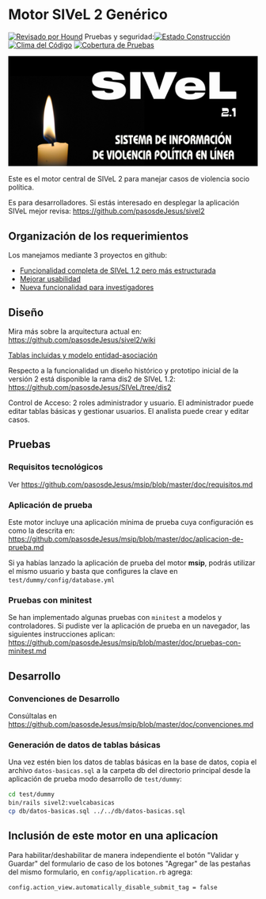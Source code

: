 # Motor SIVeL 2 Genérico

[![Revisado por Hound](https://img.shields.io/badge/Reviewed_by-Hound-8E64B0.svg)](https://houndci.com) Pruebas y seguridad:[![Estado Construcción](https://gitlab.com/pasosdeJesus/sivel2_gen/badges/main/pipeline.svg)](https://gitlab.com/pasosdeJesus/sivel2_gen/-/pipelines?page=1&scope=all&ref=main) [![Clima del Código](https://codeclimate.com/github/pasosdeJesus/sivel2_gen/badges/gpa.svg)](https://codeclimate.com/github/pasosdeJesus/sivel2_gen) [![Cobertura de Pruebas](https://codeclimate.com/github/pasosdeJesus/sivel2_gen/badges/coverage.svg)](https://codeclimate.com/github/pasosdeJesus/sivel2_gen)

![Logo de sivel2_gen](https://raw.githubusercontent.com/pasosdeJesus/sivel2_gen/master/test/dummy/app/assets/images/logo.jpg)

Este es el motor central de SIVeL 2 para manejar casos de violencia socio política.

Es para desarrolladores. Si estás interesado en desplegar la aplicación SIVeL mejor revisa:
<https://github.com/pasosdeJesus/sivel2>

## Organización de los requerimientos
Los manejamos mediante 3 proyectos en github:
- [Funcionalidad completa de SIVeL 1.2 pero más estructurada](https://github.com/pasosdeJesus/sivel2_gen/projects/1)
- [Mejorar usabilidad](https://github.com/pasosdeJesus/sivel2_gen/projects/2)
- [Nueva funcionalidad para investigadores](https://github.com/pasosdeJesus/sivel2_gen/projects/3)

## Diseño

Mira más sobre la arquitectura actual en:
<https://github.com/pasosdeJesus/sivel2/wiki>

[Tablas incluidas y modelo entidad-asociación](https://github.com/pasosdeJesus/sivel2_gen/blob/master/doc/modelo-entidad-asociacion.md)

Respecto a la funcionalidad un diseño histórico y prototipo inicial de la
versión 2 está disponible la rama dis2 de SIVeL 1.2:
<https://github.com/pasosdeJesus/SIVeL/tree/dis2>

Control de Acceso: 2 roles administrador y usuario.  El administrador puede
editar tablas básicas y gestionar usuarios. El analista puede crear
y editar casos.

## Pruebas

### Requisitos tecnológicos

Ver <https://github.com/pasosdeJesus/msip/blob/master/doc/requisitos.md>

### Aplicación de prueba

Este motor incluye una aplicación mínima de prueba cuya configuración
es como la descrita en:
<https://github.com/pasosdeJesus/msip/blob/master/doc/aplicacion-de-prueba.md>

Si ya habías lanzado la aplicación de prueba del motor **msip**, podrás utilizar
el mismo usuario y basta que configures la clave
en ```test/dummy/config/database.yml```

### Pruebas con minitest

Se han implementado algunas pruebas con `minitest` a modelos y  controladores.
Si pudiste ver la aplicación de prueba en un navegador, las siguientes
instrucciones aplican:
<https://github.com/pasosdeJesus/msip/blob/master/doc/pruebas-con-minitest.md>

## Desarrollo

### Convenciones de Desarrollo

Consúltalas en
<https://github.com/pasosdeJesus/msip/blob/master/doc/convenciones.md>

### Generación de datos de tablas básicas

Una vez estén bien los datos de tablas básicas en la base de datos, copia el archivo `datos-basicas.sql` a la carpeta db del directorio principal desde la aplicación de prueba modo desarrollo de ```test/dummy```:
```sh
cd test/dummy
bin/rails sivel2:vuelcabasicas
cp db/datos-basicas.sql ../../db/datos-basicas.sql
```

## Inclusión de este motor en una aplicacíon

Para habilitar/deshabilitar de manera independiente el botón
"Validar y Guardar" del formulario de caso de los botones
"Agregar" de las pestañas del mismo formulario, en 
`config/application.rb` agrega:

```
config.action_view.automatically_disable_submit_tag = false
```
